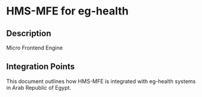 # HMS-MFE for eg-health

## Description

Micro Frontend Engine

## Integration Points

This document outlines how HMS-MFE is integrated with eg-health systems in Arab Republic of Egypt.
